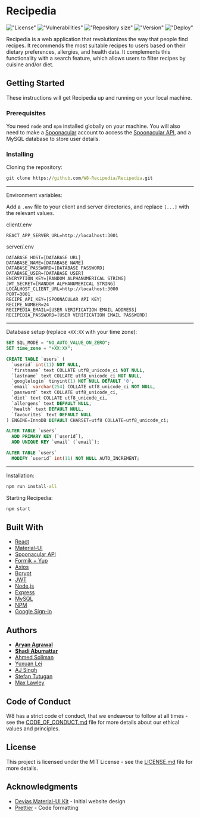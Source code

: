 # Recipedia

!["License"](https://img.shields.io/github/license/W8-Recipedia/Recipedia)
!["Vulnerabilities"](https://img.shields.io/snyk/vulnerabilities/github/W8-Recipedia/Recipedia)
!["Repository size"](https://img.shields.io/github/repo-size/W8-Recipedia/Recipedia)
!["Version"](https://img.shields.io/github/package-json/v/W8-Recipedia/Recipedia)
!["Deploy"](https://img.shields.io/netlify/f95d5909-051d-4a94-ad17-4f8c86c80fc1)

Recipedia is a web application that revolutionizes the way that people find recipes. It recommends the most suitable recipes to users based on their dietary preferences, allergies, and health data. It complements this functionality with a search feature, which allows users to filter recipes by cuisine and/or diet.

## Getting Started

These instructions will get Recipedia up and running on your local machine.

### Prerequisites

You need `node` and `npm` installed globally on your machine. You will also need to make a [Spoonacular](https://spoonacular.com/food-api/console#Dashboard) account to access the [Spoonacular API](https://spoonacular.com/food-api), and a MySQL database to store user details.

### Installing

Cloning the repository:

```cmd
git clone https://github.com/W8-Recipedia/Recipedia.git
```

---

Environment variables:

Add a `.env` file to your client and server directories, and replace `[...]` with the relevant values.

client/.env

```dosini
REACT_APP_SERVER_URL=http://localhost:3001
```

server/.env

```dosini
DATABASE_HOST=[DATABASE URL]
DATABASE_NAME=[DATABASE NAME]
DATABASE_PASSWORD=[DATABASE PASSWORD]
DATABASE_USER=[DATABASE USER]
ENCRYPTION_KEY=[RANDOM ALPHANUMERICAL STRING]
JWT_SECRET=[RANDOM ALPHANUMERICAL STRING]
LOCALHOST_CLIENT_URL=http://localhost:3000
PORT=3001
RECIPE_API_KEY=[SPOONACULAR API KEY]
RECIPE_NUMBER=24
RECIPEDIA_EMAIL=[USER VERIFICATION EMAIL ADDRESS]
RECIPEDIA_PASSWORD=[USER VERIFICATION EMAIL PASSWORD]
```

---

Database setup (replace `+XX:XX` with your time zone):

```sql
SET SQL_MODE = "NO_AUTO_VALUE_ON_ZERO";
SET time_zone = "+XX:XX";

CREATE TABLE `users` (
  `userid` int(11) NOT NULL,
  `firstname` text COLLATE utf8_unicode_ci NOT NULL,
  `lastname` text COLLATE utf8_unicode_ci NOT NULL,
  `googlelogin` tinyint(1) NOT NULL DEFAULT '0',
  `email` varchar(254) COLLATE utf8_unicode_ci NOT NULL,
  `password` text COLLATE utf8_unicode_ci,
  `diet` text COLLATE utf8_unicode_ci,
  `allergens` text DEFAULT NULL,
  `health` text DEFAULT NULL,
  `favourites` text DEFAULT NULL
) ENGINE=InnoDB DEFAULT CHARSET=utf8 COLLATE=utf8_unicode_ci;

ALTER TABLE `users`
  ADD PRIMARY KEY (`userid`),
  ADD UNIQUE KEY `email` (`email`);

ALTER TABLE `users`
  MODIFY `userid` int(11) NOT NULL AUTO_INCREMENT;
```

---

Installation:

```cmd
npm run install-all
```

Starting Recipedia:

```cmd
npm start
```

## Built With

- [React](https://reactjs.org/)
- [Material-UI](https://material-ui.com/)
- [Spoonacular API](https://spoonacular.com/food-api)
- [Formik + Yup](https://formik.org/)
- [Axios](https://www.npmjs.com/package/axios)
- [Bcrypt](https://www.npmjs.com/package/bcrypt)
- [JWT](https://jwt.io/)
- [Node.js](https://nodejs.org/)
- [Express](https://expressjs.com/)
- [MySQL](https://www.mysql.com/)
- [NPM](https://www.npmjs.com/)
- [Google Sign-in](https://developers.google.com/identity/sign-in/web)

## Authors

- **[Aryan Agrawal](https://github.com/ary4n99)**
- **[Shadi Abumattar](https://github.com/AbumattarSA)**
- [Ahmed Soliman](https://github.com/LEGENDSOLI)
- [Yuxuan Lei](https://github.com/yuxuanlei)
- [AJ Singh](https://github.com/asjsingh)
- [Stefan Tutugan](https://github.com/tutugan)
- [Max Lawley](https://github.com/lawleymax)

## Code of Conduct

W8 has a strict code of conduct, that we endeavour to follow at all times - see the [CODE_OF_CONDUCT.md](CODE_OF_CONDUCT.md) file for more details about our ethical values and principles.

## License

This project is licensed under the MIT License - see the [LICENSE.md](LICENSE.md) file for more details.

## Acknowledgments

- [Devias Material-UI Kit](https://github.com/devias-io/material-kit-react/) - Initial website design
- [Prettier](https://prettier.io/) - Code formatting
